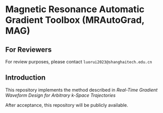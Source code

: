 # Magnetic Resonance Automatic Gradient Toolbox (MRAutoGrad, MAG)

## For Reviewers
For review purposes, please contact `luorui2023@shanghaitech.edu.cn`

## Introduction
This repository implements the method described in *Real-Time Gradient Waveform Design for Arbitrary $k$-Space Trajectories*

After acceptance, this repository will be publicly available.
